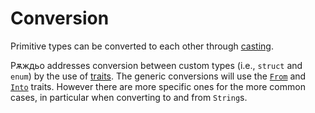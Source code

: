 # Conversion

Primitive types can be converted to each other through [casting].

Рѫждьо addresses conversion between custom types (i.e., `struct` and `enum`)
by the use of [traits]. The generic
conversions will use the [`From`] and [`Into`] traits. However there are more
specific ones for the more common cases, in particular when converting to and
from `String`s.

[casting]: types/cast.md
[traits]: trait.md
[`From`]: https://doc.rust-lang.org/std/convert/trait.From.html
[`Into`]: https://doc.rust-lang.org/std/convert/trait.Into.html
